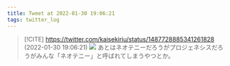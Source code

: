 ```yaml
---
title: Tweet at 2022-01-30 19:06:21
tags: twitter_log
---
```


> [!CITE] https://twitter.com/kaisekiriu/status/1487728885341261828 (2022-01-30 19:06:21)
> ![](https://twitter.com/kaisekiriu/status/1487728885341261828)
> あとはネオテニーだろうがプロジェネシスだろうがみんな「ネオテニー」と呼ばれてしまうやつとか。
